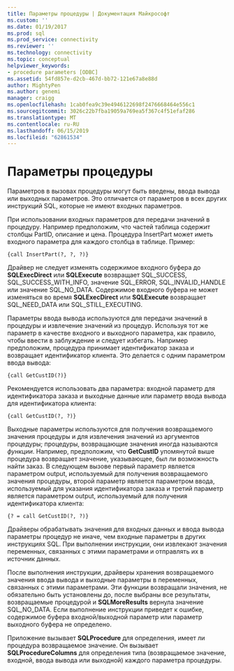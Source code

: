 ```yaml
---
title: Параметры процедуры | Документация Майкрософт
ms.custom: ''
ms.date: 01/19/2017
ms.prod: sql
ms.prod_service: connectivity
ms.reviewer: ''
ms.technology: connectivity
ms.topic: conceptual
helpviewer_keywords:
- procedure parameters [ODBC]
ms.assetid: 54fd857e-d2cb-467d-bb72-121e67a8e88d
author: MightyPen
ms.author: genemi
manager: craigg
ms.openlocfilehash: 1cab0fea9c39e4946122698f2476668464e556c1
ms.sourcegitcommit: 3026c22b7fba19059a769ea5f367c4f51efaf286
ms.translationtype: MT
ms.contentlocale: ru-RU
ms.lasthandoff: 06/15/2019
ms.locfileid: "62861534"
---
```

# <a name="procedure-parameters"></a>Параметры процедуры
Параметров в вызовах процедуры могут быть введены, ввода вывода или выходных параметров. Это отличается от параметров в всех других инструкций SQL, которые не имеют входных параметров.  
  
 При использовании входных параметров для передачи значений в процедуру. Например предположим, что частей таблица содержит столбцы PartID, описание и цена. Процедура InsertPart может иметь входного параметра для каждого столбца в таблице. Пример:  
  
```  
{call InsertPart(?, ?, ?)}  
```  
  
 Драйвер не следует изменять содержимое входного буфера до **SQLExecDirect** или **SQLExecute** возвращает SQL_SUCCESS, SQL_SUCCESS_WITH_INFO, значение SQL_ERROR, SQL_INVALID_HANDLE или значение SQL_NO_DATA. Содержимое входного буфера не может изменяться во время **SQLExecDirect** или **SQLExecute** возвращает SQL_NEED_DATA или SQL_STILL_EXECUTING.  
  
 Параметры ввода вывода используются для передачи значений в процедуры и извлечение значений из процедур. Используя тот же параметр в качестве входного и выходного параметра, как правило, чтобы ввести в заблуждение и следует избегать. Например предположим, процедура принимает идентификатор заказа и возвращает идентификатор клиента. Это делается с одним параметром ввода вывода:  
  
```  
{call GetCustID(?)}  
```  
  
 Рекомендуется использовать два параметра: входной параметр для идентификатора заказа и выходные данные или параметр ввода вывода для идентификатора клиента:  
  
```  
{call GetCustID(?, ?)}  
```  
  
 Выходные параметры используются для получения возвращаемого значения процедуры и для извлечения значений из аргументов процедуры; процедуры, возвращающие значения иногда называются *функции*. Например, предположим, что **GetCustID** упомянутой выше процедура возвращает значение, указывающее, был ли возможность найти заказ. В следующем вызове первый параметр является параметром output, используемый для получения возвращаемого значения процедуры, второй параметр является параметром ввода, используемый для указания идентификатора заказа и третий параметр является параметром output, используемый для получения идентификатора клиента:  
  
```  
{? = call GetCustID(?, ?)}  
```  
  
 Драйверы обрабатывать значения для входных данных и ввода вывода параметры процедур не иначе, чем входные параметры в других инструкциях SQL. При выполнении инструкции, они извлекают значения переменных, связанных с этими параметрами и отправлять их в источник данных.  
  
 После выполнения инструкции, драйверы хранения возвращаемого значения ввода вывода и выходные параметры в переменных, связанных с этими параметрами. Эти функции возвращали значения, не обязательно быть установлены до, после выбраны все результаты, возвращаемые процедурой и **SQLMoreResults** вернула значение SQL_NO_DATA. Если выполнение инструкции приведет к ошибке, содержимое буфера входной/выходной параметр или параметр выходного буфера не определено.  
  
 Приложение вызывает **SQLProcedure** для определения, имеет ли процедура возвращаемое значение. Он вызывает **SQLProcedureColumns** для определения типа (возвращаемое значение, входной, ввода вывода или выходной) каждого параметра процедуры.
